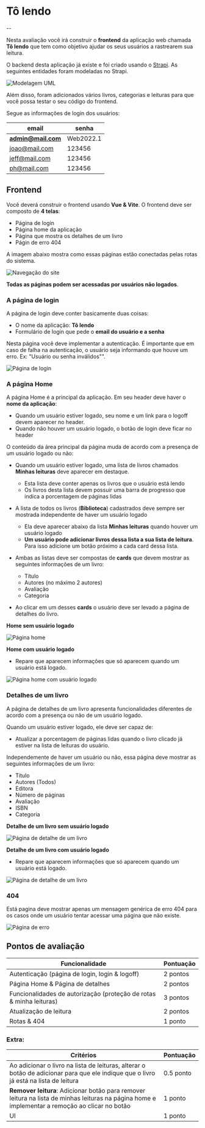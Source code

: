 # Tô lendo
--

Nesta avaliação você irá construir o **frontend** da aplicação web chamada **Tô lendo** que tem como objetivo ajudar os seus usuários a rastrearem sua leitura.

O backend desta aplicação já existe e foi criado usando o [Strapi]().
As seguintes entidades foram modeladas no Strapi.

![Modelagem UML](img/tolendo.png)


Além disso, foram adicionados vários livros, categorias e leituras para que você possa testar o seu código do frontend.

Segue as informações de login dos usuários:

| email | senha |
| ---- | ----|
| **admin@mail.com**| Web2022.1 | 
| joao@mail.com | 123456 |
| jeff@mail.com |123456 |
| ph@mail.com | 123456 |

## Frontend

Você deverá construir o frontend usando **Vue & Vite**. O frontend deve ser composto de **4 telas**:

- Página de login
- Página home da aplicação
- Página que mostra os detalhes de um livro
- Págin de erro 404

A imagem abaixo mostra como essas páginas estão conectadas pelas rotas do sistema.

![Navegação do site](img/navegacao.png)

**Todas as páginas podem ser acessadas por usuários não logados**.

### A página de login

A página de login deve conter basicamente duas coisas:

- O nome da aplicação: **Tô lendo**
- Formulário de login que pede o **email do usuário e a senha**

Nesta página você deve implementar a autenticação. É importante que em caso de falha na autenticação, o usuário seja informando que houve um erro. Ex: "Usuário ou senha inválidos"". 

![Página de login](img/login.png)

### A página Home

A página Home é a principal da aplicação. 
Em seu header deve haver o **nome da aplicação**:

  - Quando um usuário estiver logado, seu nome e um link para o logoff devem aparecer no header. 
  - Quando não houver um usuário logado, o botão de login deve ficar no header

O conteúdo da área principal da página muda de acordo com a presença de um usuário logado ou não:

- Quando um usuário estiver logado, uma lista de livros chamados **Minhas leituras** deve aparecer em destaque.
  - Esta lista deve conter apenas os livros que o usuário está lendo
  - Os livros desta lista devem possuir uma barra de progresso que indica a porcentagem de páginas lidas
- A lista de todos os livros (**Biblioteca**) cadastrados deve sempre ser mostrada independente de haver um usuário logado
  - Ela deve aparecer abaixo da lista **Minhas leituras** quando houver um usuário logado
  - **Um usuário pode adicionar livros dessa lista a sua lista de leitura**. Para isso adicione um botão próximo a cada card dessa lista.

- Ambas as listas deve ser compostas de **cards** que devem mostrar as seguintes informações de um livro:
  - Título
  - Autores (no máximo 2 autores)
  - Avaliação 
  - Categoria
- Ao clicar em um desses **cards** o usuário deve ser levado a página de detalhes do livro.

**Home sem usuário logado**

![Página home](img/home.png)


**Home com usuário logado**

- Repare que aparecem informações que só aparecem quando um usuário está logado.

![Página home com usuário logado](img/home_logado.png)



### Detalhes de um livro

A página de detalhes de um livro apresenta funcionalidades diferentes de acordo com a presença ou não de um usuário logado.

Quando um usuário estiver logado, ele deve ser capaz de:

- Atualizar a porcentagem de páginas lidas quando o livro clicado já estiver na lista de leituras do usuário.

Independemente de haver um usuário ou não, essa página deve mostrar as seguintes informações de um livro:

  - Título
  - Autores (Todos)
  - Editora
  - Número de páginas
  - Avaliação
  - ISBN
  - Categoria

**Detalhe de um livro sem usuário logado**

  ![Página de  detalhe de um livro](img/detalhe.png)
  
  **Detalhe de um livro com usuário logado**

- Repare que aparecem informações que só aparecem quando um usuário está logado.
  
![Página de  detalhe de um livro](img/detalhe_logado.png)

  
### 404

Está pagina deve mostrar apenas um mensagem genérica de erro 404 para os casos onde um usuário tentar acessar uma página que não existe.

![Página de erro](img/404.png)


## Pontos de avaliação

| Funcionalidade | Pontuação |
| --- | --- |
| Autenticação (página de login, login & logoff) | 2 pontos |
| Página Home & Página de detalhes | 2 pontos |
| Funcionalidades de autorização (proteção de rotas & minha leituras) | 3 pontos |
| Atualização de leitura | 2 pontos |
| Rotas & 404 | 1 ponto  |


### Extra:
| Critérios | Pontuação |
| --- | --- |
| Ao adicionar o livro na lista de leituras, alterar o botão de adicionar para que ele indique que o livro já está na lista de leitura | 0.5 ponto |
| **Remover leitura**: Adicionar botão para remover leitura na lista de minhas leituras na página home e implementar a remoção ao clicar no botão| 1 ponto |
| UI | 1 ponto |
 